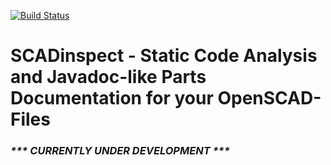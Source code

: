 [![Build Status](https://travis-ci.org/ibogicevic/SCADinspect.svg?branch=master)](https://travis-ci.org/ibogicevic/SCADinspect)

# SCADinspect - Static Code Analysis and Javadoc-like Parts Documentation for your OpenSCAD-Files
### _*** CURRENTLY UNDER DEVELOPMENT ***_
